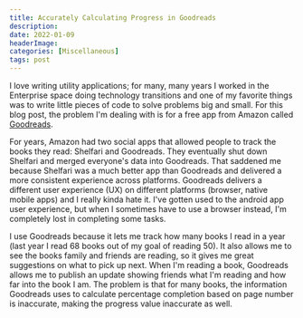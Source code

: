 ```yaml
---
title: Accurately Calculating Progress in Goodreads
description: 
date: 2022-01-09
headerImage: 
categories: [Miscellaneous]
tags: post
---
```


I love writing utility applications; for many, many years I worked in the Enterprise space doing technology transitions and one of my favorite things was to write little pieces of code to solve problems big and small. For this blog post, the problem I'm dealing with is for a free app from Amazon called [Goodreads](https://www.goodreads.com/).

For years, Amazon had two social apps that allowed people to track the books they read: Shelfari and Goodreads. They eventually shut down Shelfari and merged everyone's data into Goodreads. That saddened me because Shelfari was a much better app than Goodreads and delivered a more consistent experience across platforms. Goodreads delivers a different user experience (UX) on different platforms (browser, native mobile apps) and I really kinda hate it. I've gotten used to the android app user experience, but when I sometimes have to use a browser instead, I'm completely lost in completing some tasks.

I use Goodreads because it lets me track how many books I read in a year (last year I read 68 books out of my goal of reading 50). It also allows me to see the books family and friends are reading, so it gives me great suggestions on what to pick up next. When I'm reading a book, Goodreads allows me to publish an update showing friends what I'm reading and how far into the book I am. The problem is that for many books, the information Goodreads uses to calculate percentage completion based on page number is inaccurate, making the progress value inaccurate as well.